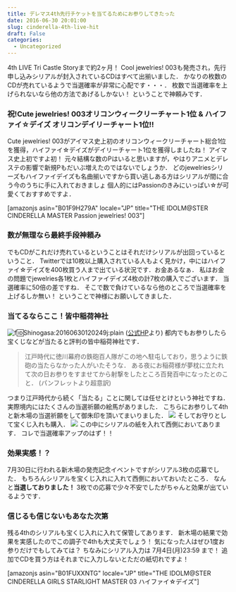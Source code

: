 ```yaml
---
title: デレマス4th先行チケットを当てるためにお参りしてきたった
date: 2016-06-30 20:01:00
slug: cinderella-4th-live-hit
draft: False
categories:
  - Uncategorized
---
```


4th LIVE Tri Castle Storyまで約2ヶ月！ Cool jewelries! 003も発売され，先行申し込みシリアルが封入されているCDはすべて出揃いました． かなりの枚数のCDが売れているようで当選確率が非常に心配です・・・． 枚数で当選確率を上げられないなら他の方法であげるしかない！ ということで神頼みです． 

### 祝!Cute jewelries! 003オリコンウィークリーチャート1位 & ハイファイ☆デイズ オリコンデイリーチャート1位!!

Cute jewelries! 003がアイマス史上初のオリコンウィークリーチャート総合1位を獲得，ハイファイ☆デイズがデイリーチャート1位を獲得しましたね！ アイマス史上初ですよ初！ 元々結構な数のPはいると思いますが，やはりアニメとデレステの影響で新規Pもだいぶ増えたのではないでしょうか． どのjewelriesシリーズもハイファイデイズも名曲揃いですから買い逃しある方はシリアルが間に合う今のうちに手に入れておきましょ 個人的にはPassionのきみにいっぱい☆が可愛くておすすめですよ． 

[amazonjs asin="B01F9H279A" locale="JP" title="THE IDOLM@STER CINDERELLA MASTER Passion jewelries! 003"]

### 数が無理なら最終手段神頼み

でもCDがこれだけ売れているということはそれだけシリアルが出回っているということ． Twitterでは10枚以上購入されている人もよく見かけ，中にはハイファイ☆デイズを400枚買う人まで出ている状況です．お金あるなぁ． 私はお金の問題でjewelries各1枚とハイファイデイズ4枚の計7枚の購入でございます． 当選確率に50倍の差ですね． そこで数で負けているなら他のところで当選確率を上げるしか無い！ ということで神様にお願いしてきました． 

### 当てるならここ！皆中稲荷神社

![f:id:Shinogasa:20160630120249j:plain](https://cdn-ak.f.st-hatena.com/images/fotolife/S/Shinogasa/20160630/20160630120249.jpg) ([公式HP](http://kaichuinari-jinja.or.jp/)より) 都内でもお参りしたら宝くじなどが当たると評判の皆中稲荷神社です． 

> 江戸時代に徳川幕府の鉄砲百人隊がこの地へ駐屯しており，思うように鉄砲の当たらなかった人がいたそうな． ある夜にお稲荷様が夢枕に立たれて次の日お参りをすませてから射撃をしたところ百発百中になったとのこと． (パンフレットより超意訳)

つまり江戸時代から続く「当たる」ことに関しては任せとけという神社ですね． 実際境内にはたくさんの当選祈願の絵馬がありました． こちらにお参りして4thと新木場の当選祈願をして御朱印を頂いてまいりました． ![](https://lh3.googleusercontent.com/-FGgcgWesZfY/V2_kdpSa-0I/AAAAAAAATwM/F5UPGRNIO1g_J3ARIvJ-79GkJ492cjjRACKgB/s1024/IMG_20160626_231911.jpg) そしてお守りとして宝くじ入れも購入． ![](https://lh3.googleusercontent.com/-MXWPp7LPcp0/V2_faUrSGuI/AAAAAAAATv0/4E7zViCaYY4G3mm_FcegZqXbRbPNnQAFQCKgB/s1024/IMG_20160626_225709.jpg) この中にシリアルの紙を入れて西側においてあります． コレで当選確率アップのはず！！ 

### 効果実感！？

7月30日に行われる新木場の発売記念イベントですがシリアル3枚の応募でした． もちろんシリアルを宝くじ入れに入れて西側においておいたところ． なんと**当選しておりました！** 3枚での応募で少々不安でしたがちゃんと効果が出ているようです． 

### 信じるも信じないもあなた次第

残る4thのシリアルも宝くじ入れに入れて保管してあります． 新木場の結果で効果を実感したのでこの調子で4thも大丈夫でしょう！ 気になった人はぜひ1度お参りだけでもしてみては？ ちなみにシリアル入力は 7月4日(月)23:59 まで！ 追加でCDを買う方はそれまでに入力しないとただの紙切れですよ！ 

[amazonjs asin="B01FUXXNTG" locale="JP" title="THE IDOLM@STER CINDERELLA GIRLS STARLIGHT MASTER 03 ハイファイ☆デイズ"]
